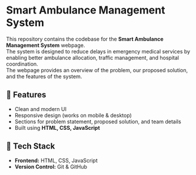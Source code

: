 # Smart Ambulance Management System

This repository contains the codebase for the **Smart Ambulance Management System** webpage.  
The system is designed to reduce delays in emergency medical services by enabling better ambulance allocation, traffic management, and hospital coordination.  
The webpage provides an overview of the problem, our proposed solution, and the features of the system.

## 🔹 Features
- Clean and modern UI
- Responsive design (works on mobile & desktop)
- Sections for problem statement, proposed solution, and team details
- Built using **HTML, CSS, JavaScript**

## 🔹 Tech Stack
- **Frontend:** HTML, CSS, JavaScript  
- **Version Control:** Git & GitHub  
